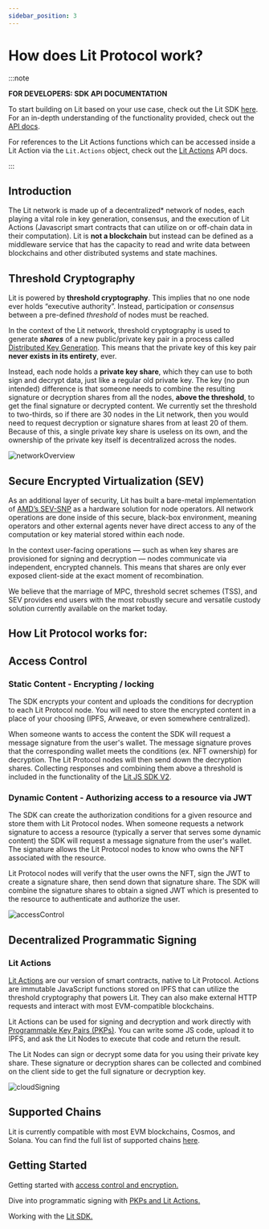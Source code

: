 ```yaml
---
sidebar_position: 3
---
```


# How does Lit Protocol work?

:::note

**FOR DEVELOPERS: SDK API DOCUMENTATION**

To start building on Lit based on your use case, check out the Lit SDK [here](/SDK/intro.mdx). For an in-depth understanding of the functionality provided, check out the [API docs](https://js-sdk.litprotocol.com/). 

For references to the Lit Actions functions which can be accessed inside a Lit Action via the `Lit.Actions` object, check out the [Lit Actions](http://actions-docs.litprotocol.com/) API docs.

:::

## Introduction

The Lit network is made up of a decentralized\* network of nodes, each playing a vital role in key generation, consensus, and the execution of Lit Actions (Javascript smart contracts that can utilize on or off-chain data in their computation). Lit is **not a blockchain** but instead can be defined as a middleware service that has the capacity to read and write data between blockchains and other distributed systems and state machines.

## Threshold Cryptography

Lit is powered by **threshold cryptography**. This implies that no one node ever holds “executive authority”. Instead, participation or *consensus* between a pre-defined _threshold_ of nodes must be reached.

In the context of the Lit network, threshold cryptography is used to generate **_shares_** of a new public/private key pair in a process called [Distributed Key Generation](https://en.wikipedia.org/wiki/Distributed_key_generation). This means that the private key of this key pair **never exists in its entirety**, ever.

Instead, each node holds a **private key share**, which they can use to both sign and decrypt data, just like a regular old private key. The key (no pun intended) difference is that someone needs to combine the resulting signature or decryption shares from all the nodes, **above the threshold**, to get the final signature or decrypted content. We currently set the threshold to two-thirds, so if there are 30 nodes in the Lit network, then you would need to request decryption or signature shares from at least 20 of them. Because of this, a single private key share is useless on its own, and the ownership of the private key itself is decentralized across the nodes.

![networkOverview](/img/networkOverview.png)

## Secure Encrypted Virtualization (SEV)

As an additional layer of security, Lit has built a bare-metal implementation of [AMD’s SEV-SNP](https://www.amd.com/system/files/TechDocs/SEV-SNP-strengthening-vm-isolation-with-integrity-protection-and-more.pdf) as a hardware solution for node operators. All network operations are done inside of this secure, black-box environment, meaning operators and other external agents never have direct access to any of the computation or key material stored within each node. 

In the context user-facing operations — such as when key shares are provisioned for signing and decryption — nodes communicate via independent, encrypted channels. This means that shares are only ever exposed client-side at the exact moment of recombination.

We believe that the marriage of MPC, threshold secret schemes (TSS), and SEV provides end users with the most robustly secure and versatile custody solution currently available on the market today.


## How Lit Protocol works for:

## Access Control

### Static Content - Encrypting / locking[](https://developer.litprotocol.com/Introduction/howItWorks#static-content---encrypting--locking)

The SDK encrypts your content and uploads the conditions for decryption to each Lit Protocol node. You will need to store the encrypted content in a place of your choosing (IPFS, Arweave, or even somewhere centralized).

When someone wants to access the content the SDK will request a message signature from the user's wallet. The message signature proves that the corresponding wallet meets the conditions (ex. NFT ownership) for decryption. The Lit Protocol nodes will then send down the decryption shares. Collecting responses and combining them above a threshold is included in the functionality of the [Lit JS SDK V2](/SDK/intro).

### Dynamic Content - Authorizing access to a resource via JWT[](https://developer.litprotocol.com/Introduction/howItWorks#dynamic-content---authorizing-access-to-a-resource-via-jwt)

The SDK can create the authorization conditions for a given resource and store them with Lit Protocol nodes. When someone requests a network signature to access a resource (typically a server that serves some dynamic content) the SDK will request a message signature from the user's wallet. The signature allows the Lit Protocol nodes to know who owns the NFT associated with the resource.

Lit Protocol nodes will verify that the user owns the NFT, sign the JWT to create a signature share, then send down that signature share. The SDK will combine the signature shares to obtain a signed JWT which is presented to the resource to authenticate and authorize the user.

![accessControl](/img/AccessControl.png)

## Decentralized Programmatic Signing

### Lit Actions

[Lit Actions](/coreConcepts/LitActionsAndPKPs/actions/litActions) are our version of smart contracts, native to Lit Protocol. Actions are immutable JavaScript functions stored on IPFS that can utilize the threshold cryptography that powers Lit. They can also make external HTTP requests and interact with most EVM-compatible blockchains.

Lit Actions can be used for signing and decryption and work directly with [Programmable Key Pairs (PKPs)](/coreConcepts/LitActionsAndPKPs/PKPs). You can write some JS code, upload it to IPFS, and ask the Lit Nodes to execute that code and return the result.

The Lit Nodes can sign or decrypt some data for you using their private key share. These signature or decryption shares can be collected and combined on the client side to get the full signature or decryption key.

![cloudSigning](/img/CloudSigning.png)

## Supported Chains

Lit is currently compatible with most EVM blockchains, Cosmos, and Solana. You can find the full list of supported chains [here](/Support/supportedChains.md).

## Getting Started

Getting started with [access control and encryption.](/coreConcepts/accessControl/intro)

Dive into programmatic signing with [PKPs and Lit Actions.](/coreConcepts/LitActionsAndPKPs/intro)

Working with the [Lit SDK.](/SDK/Explanation/installation)
